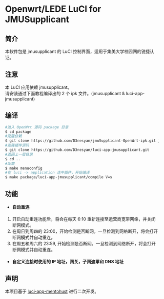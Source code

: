Openwrt/LEDE LuCI for JMUSupplicant
===

简介
---
本软件包是 jmusupplicant 的 LuCI 控制界面，适用于集美大学校园网的锐捷认证。

注意
---
本 LuCI 应用依赖 jmusupplicant。</br>
请安装通过下面教程编译出的 2 个 ipk 文件。(jmusupplicant & luci-app-jmusupplicant)

编译
---
```bash
#进入 OpenWrt 源码 package 目录
$ cd package
#克隆依赖
$ git clone https://github.com/D3nesyan/jmuSupplicant-OpenWrt-ipk.git jmusupplicant
#克隆插件源码
$ git clone https://github.com/D3nesyan/luci-app-jmusupplicant.git
#返回上一层目录
$ cd ..
#配置
$ make menuconfig
#在 luci -> application 选中插件，开始编译
$ make package/luci-app-jmusupplicant/compile V=s
```

功能
---
- #### 自动重连
1. 开启自动重连功能后，将会在每天 6:10 重新连接至运营商宽带网络，并关闭断网模式。
2. 在周日到周四的 23:00，开始检测是否断网。一旦检测到网络断开，将会打开断网模式并自动重连。
3. 在周五和周六的 23:59, 开始检测是否断网。一旦检测到网络断开，将会打开断网模式并自动重连。

- #### 自定义连接时使用的 IP 地址，网关，子网遮罩和 DNS 地址

声明
---
本项目基于 [luci-app-mentohust](https://github.com/immortalwrt/luci/commits/master/applications/luci-app-mentohust) 进行二次开发。
